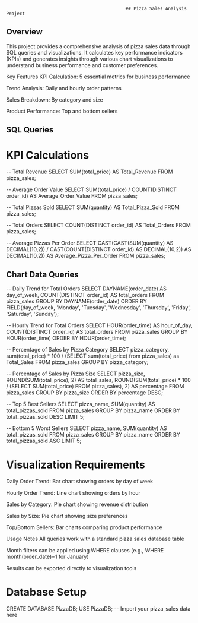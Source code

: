                                                  ## Pizza Sales Analysis Project
## Overview

This project provides a comprehensive analysis of pizza sales data through SQL queries and visualizations. It calculates key performance indicators (KPIs) and generates insights through various chart visualizations to understand business performance and customer preferences.

Key Features
KPI Calculation: 5 essential metrics for business performance

Trend Analysis: Daily and hourly order patterns

Sales Breakdown: By category and size

Product Performance: Top and bottom sellers

## SQL Queries
# KPI Calculations

-- Total Revenue
SELECT SUM(total_price) AS Total_Revenue FROM pizza_sales;

-- Average Order Value
SELECT SUM(total_price) / COUNT(DISTINCT order_id) AS Average_Order_Value FROM pizza_sales;

-- Total Pizzas Sold
SELECT SUM(quantity) AS Total_Pizza_Sold FROM pizza_sales;

-- Total Orders
SELECT COUNT(DISTINCT order_id) AS Total_Orders FROM pizza_sales;

-- Average Pizzas Per Order
SELECT CAST(CAST(SUM(quantity) AS DECIMAL(10,2)) / 
       CAST(COUNT(DISTINCT order_id) AS DECIMAL(10,2)) AS DECIMAL(10,2)) 
       AS Average_Pizza_Per_Order FROM pizza_sales;

## Chart Data Queries

-- Daily Trend for Total Orders
SELECT DAYNAME(order_date) AS day_of_week,
       COUNT(DISTINCT order_id) AS total_orders
FROM pizza_sales
GROUP BY DAYNAME(order_date)
ORDER BY FIELD(day_of_week, 'Monday', 'Tuesday', 'Wednesday', 'Thursday', 'Friday', 'Saturday', 'Sunday');

-- Hourly Trend for Total Orders
SELECT HOUR(order_time) AS hour_of_day,
       COUNT(DISTINCT order_id) AS total_orders
FROM pizza_sales
GROUP BY HOUR(order_time)
ORDER BY HOUR(order_time);

-- Percentage of Sales by Pizza Category
SELECT pizza_category, 
       sum(total_price) * 100 / (SELECT sum(total_price) from pizza_sales) as Total_Sales
FROM pizza_sales
GROUP BY pizza_category;

-- Percentage of Sales by Pizza Size
SELECT pizza_size,
       ROUND(SUM(total_price), 2) AS total_sales,
       ROUND(SUM(total_price) * 100 / (SELECT SUM(total_price) FROM pizza_sales), 2) AS percentage
FROM pizza_sales
GROUP BY pizza_size
ORDER BY percentage DESC;

-- Top 5 Best Sellers
SELECT pizza_name, SUM(quantity) AS total_pizzas_sold 
FROM pizza_sales
GROUP BY pizza_name
ORDER BY total_pizzas_sold DESC
LIMIT 5;

-- Bottom 5 Worst Sellers
SELECT pizza_name, SUM(quantity) AS total_pizzas_sold 
FROM pizza_sales
GROUP BY pizza_name
ORDER BY total_pizzas_sold ASC
LIMIT 5;

# Visualization Requirements
Daily Order Trend: Bar chart showing orders by day of week

Hourly Order Trend: Line chart showing orders by hour

Sales by Category: Pie chart showing revenue distribution

Sales by Size: Pie chart showing size preferences

Top/Bottom Sellers: Bar charts comparing product performance

Usage Notes
All queries work with a standard pizza sales database table

Month filters can be applied using WHERE clauses (e.g., WHERE month(order_date)=1 for January)

Results can be exported directly to visualization tools

# Database Setup

CREATE DATABASE PizzaDB;
USE PizzaDB;
-- Import your pizza_sales data here
